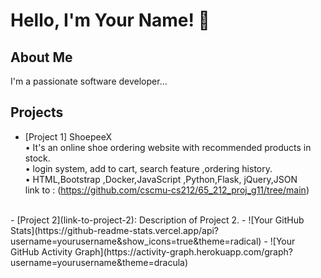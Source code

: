# Hello, I'm Your Name! 👋

## About Me
I'm a passionate software developer...

## Projects
- [Project 1] ShoepeeX <br>
• It's an online shoe ordering website with recommended products in stock.<br>
• login system, add to cart, search feature ,ordering history.<br>
• HTML,Bootstrap ,Docker,JavaScript ,Python,Flask, jQuery,JSON<br>
link to : (https://github.com/cscmu-cs212/65_212_proj_g11/tree/main)<br>

<br>
- [Project 2](link-to-project-2): Description of Project 2.
- ![Your GitHub Stats](https://github-readme-stats.vercel.app/api?username=yourusername&show_icons=true&theme=radical)
- ![Your GitHub Activity Graph](https://activity-graph.herokuapp.com/graph?username=yourusername&theme=dracula)


